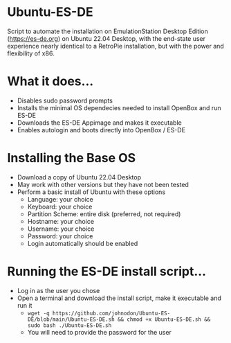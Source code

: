 # Ubuntu-ES-DE

Script to automate the installation on EmulationStation Desktop Edition (https://es-de.org) on Ubuntu 22.04 Desktop, with the end-state user experience nearly identical to a RetroPie installation, but with the power and flexibility of x86.

# What it does...
  - Disables sudo password prompts
  - Installs the minimal OS dependecies needed to install OpenBox and run ES-DE
  - Downloads the ES-DE Appimage and makes it executable
  - Enables autologin and boots directly into OpenBox / ES-DE


# Installing the Base OS
  - Download a copy of Ubuntu 22.04 Desktop
  - May work with other versions but they have not been tested
  - Perform a basic install of Ubuntu with these options
      - Language: your choice
      - Keyboard: your choice
      - Partition Scheme: entire disk (preferred, not required)
      - Hostname: your choice
      - Username: your choice
      - Password: your choice
      - Login automatically should be enabled


# Running the ES-DE install script...
  - Log in as the user you chose
  - Open a terminal and download the install script, make it executable and run it
      - `wget -q https://github.com/johnodon/Ubuntu-ES-DE/blob/main/Ubuntu-ES-DE.sh && chmod +x Ubuntu-ES-DE.sh && sudo bash ./Ubuntu-ES-DE.sh`
      - You will need to provide the password for the user

